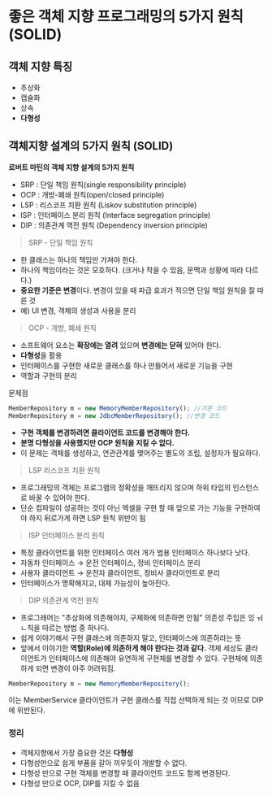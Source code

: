 # 좋은 객체 지향 프로그래밍의 5가지 원칙(SOLID)

## 객체 지향 특징

- 추상화
- 캡슐화
- 상속
- **다형성**

  

## 객체지향 설계의 5가지 원칙 (SOLID)

**로버트 마틴의 객체 지향 설계의 5가지 원칙**

- SRP : 단일 책임 원칙(single responsibility principle)
- OCP : 개방-폐쇄 원칙(open/closed principle)
- LSP : 리스코프 치환 원칙 (Liskov substitution principle)
- ISP : 인터페이스 분리 원칙 (Interface segregation principle)
- DIP : 의존관계 역전 원칙 (Dependency inversion principle)

    

> SRP - 단일 책임 원칙

- 한 클래스는 하나의 책임만 가져야 한다.
- 하나의 책임이라는 것은 모호하다. (크거나 작을 수 있음, 문맥과 상황에 따라 다르다.)
- **중요한 기준은 변경**이다. 변경이 있을 때 파급 효과가 적으면 단일 책임 원칙을 잘 따른 것
- 예) UI 변경, 객체의 생성과 사용을 분리

    

> OCP - 개방, 폐쇄 원칙

- 소프트웨어 요소는 **확장에는 열려** 있으며 **변경에는 닫혀** 있어야 한다.
- **다형성**을 활용
- 인터페이스를 구현한 새로운 클래스를 하나 만들어서 새로운 기능을 구현
- 역할과 구현의 분리

문제점

```jsx
MemberRepository m = new MemoryMemberRepository(); //기존 코드
MemberRepository m = new JdbcMemberRepository(); //변경 코드
```

- **구현 객체를 변경하려면 클라이언트 코드를 변경해야 한다.**
- **분명 다형성을 사용했지만 OCP 원칙을 지킬 수 없다.**
- 이 문제는 객체를 생성하고, 연관관계를 맺어주는 별도의 조립, 설정자가 필요하다.

  

> LSP 리스코프 치환 원칙

- 프로그래밍의 객체는 프로그램의 정확성을 깨뜨리지 않으며 하위 타입의 인스턴스로 바꿀 수 있어야 한다.
- 단순 컴파일이 성공하는 것이 아닌 엑셀을 구현 할 때 앞으로 가는 기능을 구현하여야 하지 뒤로가게 하면 LSP 원칙 위반이 됨

  

> ISP 인터페이스 분리 원칙

- 특정 클라이언트를 위한 인터페이스 여러 개가 범용 인터페이스 하나보다 낫다.
- 자동차 인터페이스 → 운전 인터페이스, 정비 인터페이스 분리
- 사용자 클라이언트 → 운전자 클라이언트,  정비사 클라이언트로 분리
- 인터페이스가 명확해지고, 대체 가능성이 높아진다.

  

> DIP 의존관계 역전 원칙

- 프로그래머는 "추상화에 의존해야지, 구체화에 의존하면 안됨" 의존성 주입은 잉 ㅝㄴ칙을 따르는 방법 중 하나다.
- 쉽게 이야기해서 구현 클래스에 의존하지 말고, 인터페이스에 의존하라는 뜻
- 앞에서 이야기한 **역할(Role)에 의존하게 해야 한다는 것과 같다.** 객체 세상도 클라이언트가 인터페이스에 의존해야 유연하게 구현체를 변경할 수 있다. 구현체에 의존하게 되면 변경이 아주 어려워짐.

```jsx
MemberRepository m = new MemoryMemberRepository();
```

이는 MemberService 클라이언트가 구현 클래스를 직접 선택하게 되는 것 이므로 DIP에 위반된다.

### 정리

- 객체지향에서 가장 중요한 것은 **다형성**
- 다형성만으로 쉽게 부품을 갈아 끼우듯이 개발할 수 없다.
- 다형성 만으로 구현 객체를 변경할 때 클라이언트 코드도 함께 변경된다.
- 다형성 만으로 OCP, DIP를 지킬 수 없음
